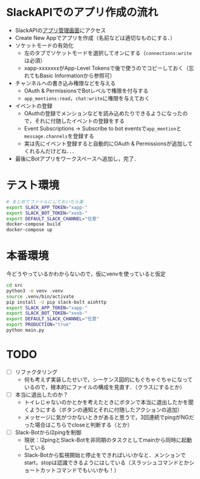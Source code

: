 # SlackAPIでのアプリ作成の流れ
- SlackAPIの[アプリ管理画面](https://api.slack.com/apps)にアクセス
- Create New Appでアプリを作成（名前などは適切なものにする．）
- ソケットモードの有効化
    - 左のタブでソケットモードを選択してオンにする（`connections:write`は必須）
    - xapp-xxxxxxxがApp-Level Tokensで後で使うのでコピーしておく（忘れてもBasic Informationから参照可）
- チャンネルへの書き込み権限などを与える
    - OAuth & PermissionsでBotレベルで権限を付与する
    - `app_mentions:read`，`chat:write`に権限を与えておく
- イベントの登録
    - OAuthの登録でメンションなどを読み込めたりできるようになったので，それに付随したイベントの登録をする
    - Event Subscriptions -> Subscribe to bot eventsで`app_mention`と`message.channels`を登録する
    - 実は先にイベント登録すると自動的にOAuth & Permissionsが追加してくれるんだけどね．．．
- 最後にBotアプリをワークスペースへ追加し，完了．


# テスト環境
```sh
# まとめてファイルにしておいたら楽
export SLACK_APP_TOKEN="xapp-"
export SLACK_BOT_TOKEN="xoxb-"
export DEFAULT_SLACK_CHANNEL="任意"
docker-compose build
docker-compose up
```

# 本番環境
今どうやっているかわからないので，仮にvenvを使っていると仮定
```sh
cd src
python3 -m venv .venv
source .venv/bin/activate
pip install -U pip slack-bolt aiohttp
export SLACK_APP_TOKEN="xapp-"
export SLACK_BOT_TOKEN="xoxb-"
export DEFAULT_SLACK_CHANNEL="任意"
export PRODUCTION="true"
python main.py
```

# TODO
- [ ] リファクタリング
    - 何も考えず実装したせいで，シーケンス図的にもぐちゃぐちゃになっているので，根本的にファイルの構成を見直す．（クラスにするとか）
- [ ] 本当に退出したのか？
    - トイレじゃないのかとかを考えたときにボタンで本当に退出したかを聞くようにする（ボタンの通知とそれに付随したアクションの追加）
    - メッセージに気がつかないときがあると思うで，3回連続でpingがNGだった場合はこちらでcloseと判断する（とか）
- [ ] Slack-Botからl2pingを制御
    - 現状：l2pingとSlack-Botを非同期のタスクとしてmainから同時に起動している
    - Slack-Botから監視開始と停止をできればいいかなと．メンションでstart，stopは認識できるようにはしている（スラッシュコマンドとかショートカットコマンドでもいいかも！）